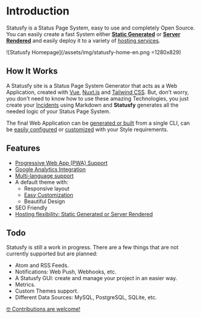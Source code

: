 # Introduction

Statusfy is a Status Page System, easy to use and completely Open Source. You can easily create a fast System either [**Static Generated**](../guide/architecture.md#static-generated) or [**Server Rendered**](../guide/architecture.md#server-rendered) and easily deploy it to a variety of [hosting services](../guide/deploy.md#services).

![Statusfy Homepage](/assets/img/statusfy-home-en.png =1280x829)

## How It Works

A Statusfy site is a Status Page System Generator that acts as a Web Application, created with [Vue](http://vuejs.org/), [Nuxt.js](https://nuxtjs.org/) and [Tailwind CSS](https://tailwindcss.com/). But, don't worry, you don't need to know how to use these amazing Technologies, you just create your [Incidents](../guide/incidents.md) using Markdown and **Statusfy** generates all the needed logic of your Status Page System.

The final Web Application can be [generated or built](../guide/deploy.md) from a single CLI, can be [easily configured](../guide/pwa.md) or [customized](../guide/theme-customization.md) with your Style requirements. 

## Features

- [Progressive Web App (PWA) Support](../guide/pwa.md)
- [Google Analytics Integration](../config/README.md#ga)
- [Multi-language support](./i18n.md)
- A default theme with:
  - Responsive layout
  - [Easy Customization](../guide/theme-customization.md)
  - Beautiful Design 
- SEO Friendly
- [Hosting flexibility: Static Generated or Server Rendered](../guide/deploy.md)

## Todo

Statusfy is still a work in progress. There are a few things that are not currently supported but are planned:

- Atom and RSS Feeds.
- Notifications: Web Push, Webhooks, etc.
- A Statusfy GUI: create and manage your project in an easier way.
- Metrics.
- Custom Themes support.
- Different Data Sources: MySQL, PostgreSQL, SQLite, etc.

[:nerd_face: Contributions are welcome!](../contributing/README.md)
